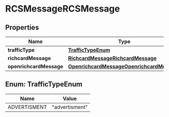 

# RCSMessageRCSMessage


## Properties

| Name | Type | Description | Notes |
|------------ | ------------- | ------------- | -------------|
|**trafficType** | [**TrafficTypeEnum**](#TrafficTypeEnum) |  |  [optional] |
|**richcardMessage** | [**RichcardMessageRichcardMessage**](RichcardMessageRichcardMessage.md) |  |  [optional] |
|**openrichcardMessage** | [**OpenrichcardMessageOpenrichcardMessage**](OpenrichcardMessageOpenrichcardMessage.md) |  |  [optional] |



## Enum: TrafficTypeEnum

| Name | Value |
|---- | -----|
| ADVERTISMENT | &quot;advertisment&quot; |



